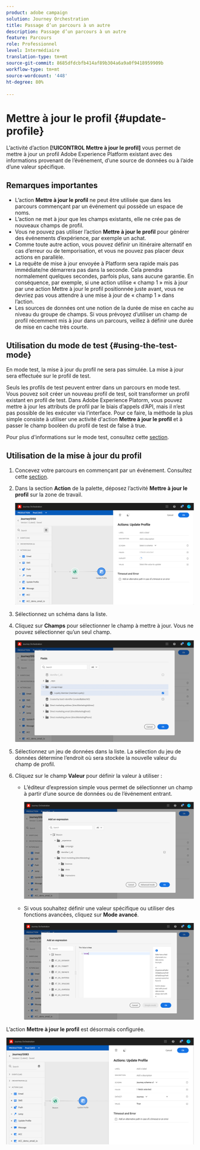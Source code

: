 ```yaml
---
product: adobe campaign
solution: Journey Orchestration
title: Passage d’un parcours à un autre
description: Passage d’un parcours à un autre
feature: Parcours
role: Professionnel
level: Intermédiaire
translation-type: tm+mt
source-git-commit: 8685dfdcbfb414af89b304a6a9a0f9418959909b
workflow-type: tm+mt
source-wordcount: '448'
ht-degree: 80%

---
```



# Mettre à jour le profil {#update-profile}

L’activité d’action **[!UICONTROL Mettre à jour le profil]** vous permet de mettre à jour un profil Adobe Experience Platform existant avec des informations provenant de l’événement, d’une source de données ou à l’aide d’une valeur spécifique.

## Remarques importantes

* L’action **Mettre à jour le profil** ne peut être utilisée que dans les parcours commençant par un événement qui possède un espace de noms.
* L’action ne met à jour que les champs existants, elle ne crée pas de nouveaux champs de profil.
* Vous ne pouvez pas utiliser l’action **Mettre à jour le profil** pour générer des événements d’expérience, par exemple un achat.
* Comme toute autre action, vous pouvez définir un itinéraire alternatif en cas d’erreur ou de temporisation, et vous ne pouvez pas placer deux actions en parallèle.
* La requête de mise à jour envoyée à Platform sera rapide mais pas immédiate/ne démarrera pas dans la seconde. Cela prendra normalement quelques secondes, parfois plus, sans aucune garantie. En conséquence, par exemple, si une action utilise « champ 1 » mis à jour par une action Mettre à jour le profil positionnée juste avant, vous ne devriez pas vous attendre à une mise à jour de « champ 1 » dans l’action.
* Les sources de données ont une notion de la durée de mise en cache au niveau du groupe de champs. Si vous prévoyez d’utiliser un champ de profil récemment mis à jour dans un parcours, veillez à définir une durée de mise en cache très courte.

## Utilisation du mode de test {#using-the-test-mode}

En mode test, la mise à jour du profil ne sera pas simulée. La mise à jour sera effectuée sur le profil de test.

Seuls les profils de test peuvent entrer dans un parcours en mode test. Vous pouvez soit créer un nouveau profil de test, soit transformer un profil existant en profil de test. Dans Adobe Experience Platorm, vous pouvez mettre à jour les attributs de profil par le biais d’appels d’API, mais il n’est pas possible de les exécuter via l’interface. Pour ce faire, la méthode la plus simple consiste à utiliser une activité d&#39;action **Mettre à jour le profil** et à passer le champ booléen du profil de test de false à true.

Pour plus d&#39;informations sur le mode test, consultez cette [section](../building-journeys/testing-the-journey.md).

## Utilisation de la mise à jour du profil

1. Concevez votre parcours en commençant par un événement. Consultez cette [section](../building-journeys/journey.md).

1. Dans la section **Action** de la palette, déposez l’activité **Mettre à jour le profil** sur la zone de travail.

   ![](../assets/profileupdate0.png)

1. Sélectionnez un schéma dans la liste.

1. Cliquez sur **Champs** pour sélectionner le champ à mettre à jour. Vous ne pouvez sélectionner qu’un seul champ.

   ![](../assets/profileupdate2.png)

1. Sélectionnez un jeu de données dans la liste. La sélection du jeu de données détermine l’endroit où sera stockée la nouvelle valeur du champ de profil.

1. Cliquez sur le champ **Valeur** pour définir la valeur à utiliser :

   * L’éditeur d’expression simple vous permet de sélectionner un champ à partir d’une source de données ou de l’événement entrant.

      ![](../assets/profileupdate4.png)

   * Si vous souhaitez définir une valeur spécifique ou utiliser des fonctions avancées, cliquez sur **Mode avancé**.

      ![](../assets/profileupdate3.png)

L’action **Mettre à jour le profil** est désormais configurée.

![](../assets/profileupdate1.png)
